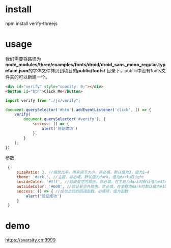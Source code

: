 # install

npm install verify-threejs

# usage

我们需要将路径为**node_modules/three/examples/fonts/droid/droid_sans_mono_regular.typeface.json**的字体文件拷贝到项目的**public/fonts/** 目录下，public中没有fonts文件夹的可以新建一个。

```html
<div id="verify" style="opacity: 0;"></div>
<button id="btn">Click Me</button>
```

```javascript
import verify from "./js/verify";

document.querySelector('#btn').addEventListener('click', () => {
    verify(
        document.querySelector('#verify'), {
            success: () => {
                alert('验证成功')
            },
        }
    );
})
```

参数

```javascript
 {
     sizeRatio: 3, //缩放比率，用来调节大小，非必填，默认值为3，值为1-4
     theme: 'dark,', //主题，非必填，默认值为dark，值为dark或light
     insideColor: '#fff', //验证星空内颜色，非必填，在主题为dark时默认值为#47463f,否则默认值为#bf007e，值为16进制的颜色
     outsideColor: '#000', //验证星空外颜色，非必填，在主题为dark时默认值为#1b1b21，否则默认值为#5f97c4，值为16进制的颜色
     success: () => { //成功之后的回调函数，必填项，值为函数
         alert('验证成功')
     }
 }
```

# demo

https://svarsity.cn:9999
